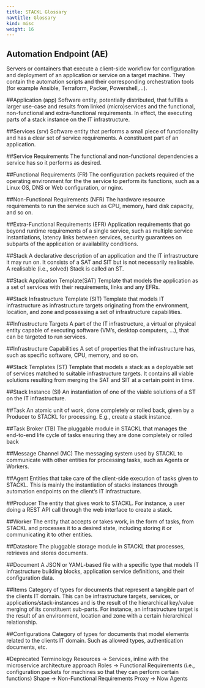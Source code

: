```yaml
---
title: STACKL Glossary
navtitle: Glossary
kind: misc
weight: 16
---
```

## Automation Endpoint (AE)
Servers or containers that execute a client-side workflow for configuration and deployment of an application or service on a target machine. They contain the automation scripts and their corresponding orchestration tools (for example Ansible, Terraform, Packer, Powershell,…).

##Application (app)
Software entity, potentially distributed, that fulfills a larger use-case and results from linked (micro)services and the functional, non-functional and extra-functional requirements. In effect, the executing parts of a stack instance on the IT infrastructure.

##Services (srv)
Software entity that performs a small piece of functionality and has a clear set of service requirements. A constituent part of an application.

##Service Requirements
The functional and non-functional dependencies a service has so it performs as desired.

##Functional Requirements (FR)
The configuration packets required of the operating environment for the the service to perform its functions, such as a Linux OS, DNS or Web configuration, or nginx.

##Non-Functional Requirements	(NFR)
The hardware resource requirements to run the service such as CPU, memory, hard disk capacity, and so on.

##Extra-Functional Requirements (EFR)
Application requirements that go beyond runtime requirements of a single service, such as multiple service instantiations, latency links between services, security guarantees on subparts of the application or availability conditions.

##Stack
A declarative description of an application and the IT infrastructure it may run on.  It consists of a SAT and SIT but is not necessarily realisable. A realisable (i.e., solved) Stack is called an ST.

##Stack Application Template(SAT)
Template that models the application as a set of services with their requirements, links and any EFRs.

##Stack Infrastructure Template (SIT)
Template that models IT infrastructure as infrastructure targets originating from the environment, location, and zone and possessing a set of infrastructure capabilities.

##Infrastructure Targets
A part of the IT infrastructure, a virtual or physical entity capable of executing software (VM’s, desktop computers, …), that can be targeted to run services.

##Infrastructure Capabilities
A set of properties that the infrastructure has, such as specific software, CPU, memory, and so on.

##Stack Templates (ST)
Template that models a stack as a deployable set of services matched to suitable infrastructure targets. It contains all viable solutions resulting from merging the SAT and SIT at a certain point in time.

##Stack Instance (SI)
An instantiation of one of the viable solutions of a ST on the IT infrastructure.

##Task
An atomic unit of work, done completely or rolled back, given by a Producer to STACKL for processing. E.g., create a stack instance.

##Task Broker (TB)
The pluggable module in STACKL that manages the end-to-end life cycle of tasks ensuring they are done completely or rolled back

##Message Channel (MC)
The messaging system used by STACKL to communicate with other entities for processing tasks, such as Agents or Workers.

##Agent
Entities that take care of the client-side execution of tasks given to STACKL. This is mainly the instantiation of stacks instances through automation endpoints on the client’s IT infrastructure.

##Producer
The entity that gives work to STACKL. For instance, a user doing a REST API call through the web interface to create a stack.

##Worker
The entity that accepts or takes work, in the form of tasks, from STACKL and processes it to a desired state, including storing it or communicating it to other entities.

##Datastore
The pluggable storage module in STACKL that processes, retrieves and stores documents.

##Document
A JSON or YAML-based file with a specific type that models IT infrastructure building blocks, application service definitions, and their configuration data.

##Items
Category of types for documents that represent a tangible part of the clients IT domain. This can be infrastructure targets, services, or applications/stack-instances and is the result of the hierarchical key/value merging of its constituent sub-parts. For instance, an infrastructure target is the result of an environment, location and zone with a certain hierarchical relationship.

##Configurations
Category of types for documents that model elements related to the clients IT domain. Such as allowed types, authentication documents, etc.

#Deprecated Terminology
Resources 	→ Services, inline with the microservice architecture approach
Roles 		→ Functional Requirements (i.e., configuration packets for machines so that they can perform certain functions)
Shape 		→ Non-Functional Requirements
Proxy 		→ Now Agents
